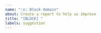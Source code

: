 ```yaml
---
name: ":x: Block domain"
about: Create a report to help us improve
title: "[BLOCK] "
labels: suggestion
---
```

